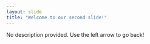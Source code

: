 ```yaml
---
layout: slide
title: "Welcome to our second slide!"
---
```

No description provided. 
Use the left arrow to go back!
